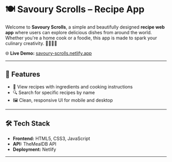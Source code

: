 # 🍽️ Savoury Scrolls – Recipe App

Welcome to **Savoury Scrolls**, a simple and beautifully designed **recipe web app** where users can explore delicious dishes from around the world. Whether you're a home cook or a foodie, this app is made to spark your culinary creativity. 👩‍🍳👨‍🍳

🌐 **Live Demo:** [savoury-scrolls.netlify.app](https://savoury-scrolls.netlify.app/)

---

## 🚀 Features

- 📖 View recipes with ingredients and cooking instructions
- 🔍 Search for specific recipes by name
- 🖼️ Clean, responsive UI for mobile and desktop

---

## 🛠 Tech Stack

- **Frontend:** HTML5, CSS3, JavaScript
- **API:** TheMealDB API
- **Deployment:** Netlify

---
